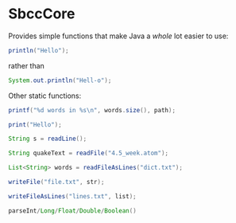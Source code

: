 # SbccCore
Provides simple functions that make Java a *whole* lot easier to use:

```java
println("Hello");
```
rather than 
```java
System.out.println("Hell-o");
```
Other static functions:
```java
printf("%d words in %s\n", words.size(), path);

print("Hello");

String s = readLine();

String quakeText = readFile("4.5_week.atom");

List<String> words = readFileAsLines("dict.txt");

writeFile("file.txt", str);

writeFileAsLines("lines.txt", list);

parseInt/Long/Float/Double/Boolean()
```
